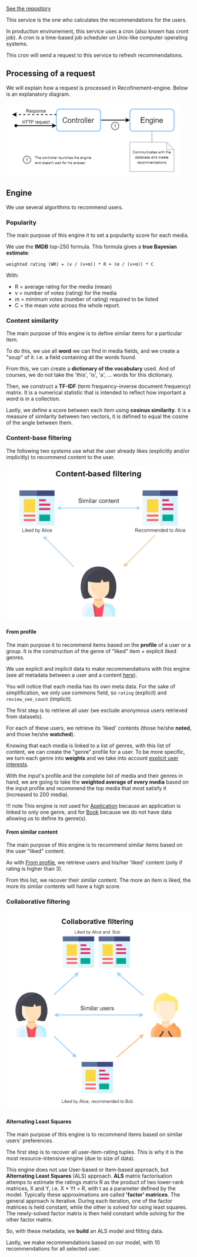 [See the repository](https://github.com/RomainCtl/RecoFinement-engine)

This service is the one who calculates the recommendations for the users.

In production environement, this service uses a cron (also known has cront job). A cron is a time-based job scheduler un Unix-like computer operating systems.

This cron will send a request to this service to refresh recommendations.


## Processing of a request

We will explain how a request is processed in Recofinement-engine. Below is an explanatory diagram.

![Engine processing a request](../../assets/images/engine_processing_a_request.png)


## Engine

We use several algorithms to recommend users.

### Popularity

The main purpose of this engine it to set a popularity score for each media.

We use the __IMDB__ top-250 formula. This formula gives a __true Bayesian estimate__:
```
weighted rating (WR) = (v / (v+m)) * R + (m / (v+m)) * C
```
With:

* R = average rating for the media (mean)
* v = number of votes (rating) for the media
* m = minimum votes (number of rating) required to be listed
* C = the mean vote across the whole report.

### Content similarity

The main purpose of this engine is to define similar items for a particular item.

To do this, we use all __word__ we can find in media fields, and we create a "soup" of it. i.e. a field containing all the words found.

From this, we can create a __dictionary of the vocabulary__ used. And of courses, we do not take the 'this', 'is', 'a', ... words for this dictionary.

Then, we construct a __TF-IDF__ (term frequency–inverse document frequency) matrix. It is a numerical statistic that is intended to reflect how important a word is in a collection.

Lastly, we define a score between each item using __cosinus similarity__. It is a measure of similarity between two vectors, it is defined to equal the cosine of the angle between them.

### Content-base filtering

The following two systems use what the user already likes (explicitly and/or implicitly) to recommend content to the user.

![Content-base filtering](../../assets/images/content_based_filtering.png)

#### From profile

The main purpose it to recommend items based on the __profile__ of a user or a group. It is the construction of the genre of "liked" item + explicit liked genres.

We use explicit and implicit data to make recommendations with this engine (see all metadata between a user and a content [here](../../database/#user-content-realtionship)).

You will notice that each media has its own meta data. For the sake of simplification, we only use commons field, so `rating` (explicit) and `review_see_count` (implicit).

The first step is to retrieve all user (we exclude anonymous users retrieved from datasets).

For each of these users, we retrieve its 'liked' contents (those he/she __noted__, and those he/she __watched__).

Knowing that each media is linked to a list of genres, with this list of content, we can create the "genre" profile for a user. To be more specific, we turn each genre into __weights__ and we take into account [explicit user interests](../../database/#user-interests).

With the input's profile and the complete list of media and their genres in hand, we are going to take the __weighted average of every media__ based on the input profile and recommend the top media that most satisfy it (increased to 200 media).

!!! note
    This engine is not used for [Application](../../database/#application) because an application is linked to only one genre, and for [Book](../../database/#book) because we do not have data allowing us to define its genre(s).

#### From similar content

The main purpose of this engine is to recommend similar items based on the user "liked" content.

As with [From profile](#from-profile), we retrieve users and his/her 'liked' content (only if rating is higher than 3).

From this list, we recover their similar content. The more an item is liked, the more its similar contents will have a high score.

### Collaborative filtering

![Collaborative filtering](../../assets/images/collaborative_filtering.png)

#### Alternating Least Squares

The main purpose of this engine is to recommend items based on similar users' preferences.

The first step is to recover all user-item-rating tuples. This is why it is the most resource-intensive engine (due to size of data).

This engine does not use User-based or Item-based approach, but  __Alternating Least Squares__ (ALS) approach. __ALS__ matrix factorisation attemps to estimate the ratings matrix R as the product of two lower-rank matrices, X and Y, i.e. X * Yt = R, with t as a parameter defined by the model. Typically these approximations are called __'factor' matrices__. The general approach is iterative. During each iteration, one of the factor matrices is held constant, while the other is solved for using least squares. The newly-solved factor matrix is then held constant while solving for the other factor matrix.

So, with these metadata, we __build__ an ALS model and fitting data.

Lastly, we make recommendations based on our model, with 10 recommendations for all selected user.
